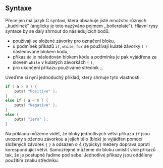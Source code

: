 ## Syntaxe

Přece jen má jazyk C syntaxi, která obsahuje jisté množství různých
,,kudrlinek” (anglicky je toto nazýváno pojmem ,,boilerplate”). Hlavní
rysy syntaxe by se daly shrnout do následujících bodů:

- používají se složené závorky pro označení bloku,
- u podmínek příkazů `if`, `while`, `for` se používají kulaté závorky `(` `)` následované blokem kódu,
- příkaz `do` je následován blokem kódu a podmínka je pak vyjádřena za slovem `while` v kulatých závorkách `(` `)`,
- pro ukončení příkazu používáme středník `;`.

Uveďme si nyní jednoduchý příklad, který shrnuje tyto vlastnosti:

```c
if ( a > 0 ) {
    puts( "Positive" );
}
else if ( a < 0 ) {
    puts( "Negative" );
}
else {
    puts( "Zero" );
}
```

Na příkladu můžeme vidět, že bloky jednotlivých větví příkazu `if` jsou
uvozeny složenou závorkou a jejich tělo (blok) je vyjádřen pomocí
složených závorek `{` `}` a odsazen o 4 (typicky)
mezery doprava oproti korespondující větvi. Samozřejmě můžeme do bloku
umístit více příkazů tak, že je postupně řadíme pod sebe. Jednotlivé
příkazy jsou odděleny použitím znaku středníku.
